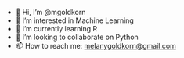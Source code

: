 - 👋 Hi, I’m @mgoldkorn
- 👀 I’m interested in Machine Learning
- 🌱 I’m currently learning R
- 💞️ I’m looking to collaborate on Python
- 📫 How to reach me: melanygoldkorn@gmail.com

<!---
mgoldkorn/mgoldkorn is a ✨ special ✨ repository because its `README.md` (this file) appears on your GitHub profile.
You can click the Preview link to take a look at your changes.
--->
